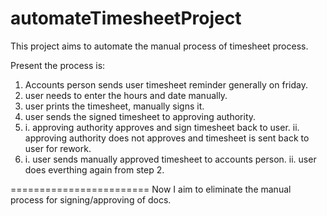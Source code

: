 automateTimesheetProject
========================
This project aims to automate the manual process of timesheet process.

Present the process is:
1. Accounts person sends user timesheet reminder generally on friday.
2. user needs to enter the hours and date manually.
3. user prints the timesheet, manually signs it.
4. user sends the signed timesheet to approving authority.
5. i.  approving authority approves and sign timesheet back to user.
   ii. approving authority does not approves and timesheet is sent back to user for rework.
6. i.  user sends manually approved timesheet to accounts person.
   ii. user does everthing again from step 2.


========================
Now I aim to eliminate the manual process for signing/approving of docs. 
